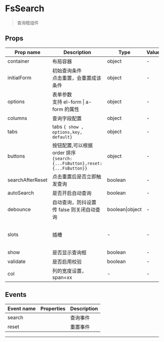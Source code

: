 # FsSearch

> 查询框组件

## Props

| Prop name        | Description                                                                   | Type            | Values | Default                            |
| ---------------- | ----------------------------------------------------------------------------- | --------------- | ------ | ---------------------------------- |
| container        | 布局容器                                                                      | object          | -      |                                    |
| initialForm      | 初始查询条件<br/>点击重置，会重置成该条件                                     | object          | -      |                                    |
| options          | 表单参数<br/>支持 el-form \| a-form 的属性                                    | object          | -      |                                    |
| columns          | 查询字段配置                                                                  | object          | -      |                                    |
| tabs             | tabs `{ show , options,key, default}`                                         | object          | -      |                                    |
| buttons          | 按钮配置,可以根据 order 排序<br/>`{search:{...FsButton},reset:{...FsButton}}` | object          | -      |                                    |
| searchAfterReset | 点击重置后是否立即触发查询                                                    | boolean         | -      | true                               |
| autoSearch       | 是否开启自动查询                                                              | boolean         | -      | true                               |
| debounce         | 自动查询，防抖设置<br/>传 false 则关闭自动查询                                | boolean\|object | -      | undefined                          |
| slots            | 插槽                                                                          | -               | -      | function() {<br/> return {};<br/>} |
| show             | 是否显示查询框                                                                | boolean         | -      | true                               |
| validate         | 是否启用校验                                                                  | boolean         | -      | false                              |
| col              | 列的宽度设置，span=xx                                                         | -               | -      |                                    |

## Events

| Event name | Properties | Description |
| ---------- | ---------- | ----------- |
| search     |            | 查询事件    |
| reset      |            | 重置事件    |

---
